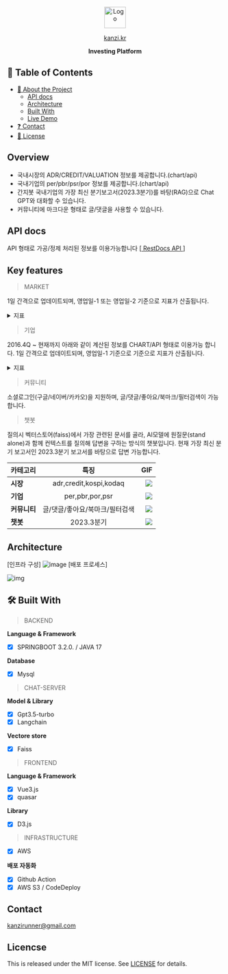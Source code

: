 <!-- PROJECT LOGO -->
<br />
<div align="center">

  <a href="https://kanzi.kr" target=_blank>
    <img src="https://github.com/forthezorba/resume/assets/59009409/1256f0a1-9c9e-4ccc-9eaf-1176f0cc113a" alt="Logo" width="50" height="50">
  </a>

[kanzi.kr](https://kanzi.kr)

**Investing Platform**

</div>

## 📗 Table of Contents

-   [📖 About the Project](#about-project)
    -   [API docs](#docs)
    -   [Architecture](#architecture)
    -   [Built With](#built-with)
    -   [Live Demo](#live-demo)
-   [❓ Contact](#contact)
-   [📝 License](#license)

<!-- ABOUT THE PROJECT -->

## Overview <a name="about-project"></a>

-   국내시장의 ADR/CREDIT/VALUATION 정보를 제공합니다.(chart/api)
-   국내기업의 per/pbr/psr/por 정보를 제공합니다.(chart/api)
-   간지봇 국내기업의 가장 최신 분기보고서(2023.3분기)를 바탕(RAG)으로 Chat GPT와 대화할 수 있습니다.
-   커뮤니티에 마크다운 형태로 글/댓글을 사용할 수 있습니다.

## API docs <a name="docs"></a>

API 형태로 가공/정제 처리된 정보를 이용가능합니다 [<a href="https://kanzi.kr/docs/index.html" target="_blank"> RestDocs API </a>]

## Key features <a name="features"></a>

> MARKET

1일 간격으로 업데이트되며, 영업일-1 또는 영업일-2 기준으로 지표가 산출됩니다.

<details>
    <summary>지표</summary>
    <ul>
        <li>ADR : 20일간 누적 상승종목수/하락종목수</li>
        <li>CREDIT: 금융투자협회의 신용잔고 정보</li>
        <li>KOSPI/KODAQ: 한국거래소 코스피/코스닥 PER/PBR/DY 정보</li>
    </ul>
</details>
<p>

> 기업

2016.4Q ~ 현재까지 아래와 같이 계산된 정보를 CHART/API 형태로 이용가능 합니다.
1일 간격으로 업데이트되며, 영업일-1 기준으로 기준으로 지표가 산출됩니다.

<details>
    <summary>지표</summary>
    <ul>
        <li>per/eps : 주당가격(price) 을 eps(주당순이익) 으로 나눈 값. 또는 기업 시가총액/한해순이익</li>
        <li>pbr/bps: 주당가격(price)을 bps(주당순자산) 으로 나눈 값. 또는 기업 시가총액/순자산</li>
        <li>por/ops: 주당가격(price)을 ops(주당영업이익) 으로 나눈 값. 또는 기업 시가총액/영업이익</li>
        <li>psr/sps: 주당가격(price)을 sps(주당매출액) 으로 나눈 값. 또는 기업 시가총액/매출액</li>
    </ul>
</details>
<p>

> 커뮤니티

소셜로그인(구글/네이버/카카오)을 지원하며, 글/댓글/좋아요/북마크/필터검색이 가능합니다.

> 챗봇

질의시 벡터스토어(faiss)에서 가장 관련된 문서를 골라, AI모델에 원질문(stand alone)과 함께 컨텍스트를 질의해 답변을 구하는 방식의 챗봇입니다.
현재 가장 최신 분기 보고서인 2023.3분기 보고서를 바탕으로 답변 가능합니다.

| 카테고리     |              특징              |                                                                                                     GIF |
| :----------- | :----------------------------: | ------------------------------------------------------------------------------------------------------: |
| **시장**     |     adr,credit,kospi,kodaq     | <img src="https://github.com/forthezorba/resume/assets/59009409/2d40dd74-80d2-48d8-b8d8-f11d1a59b5d2" > |
| **기업**     |        per,pbr,por,psr         | <img src="https://github.com/forthezorba/resume/assets/59009409/55ebed39-e324-4368-9b82-c43f58163539" > |
| **커뮤니티** | 글/댓글/좋아요/북마크/필터검색 | <img src="https://github.com/forthezorba/resume/assets/59009409/088b6cca-c3bd-4baf-a4e1-1fbc689df95d" > |
| **챗봇**     |           2023.3분기           | <img src="https://github.com/forthezorba/resume/assets/59009409/b57ae49f-1fb6-4b06-bac1-0cc6ba6f6183" > |

## Architecture <a name="architecture"></a>

[인프라 구성]
![image](https://github.com/forthezorba/resume/assets/59009409/c0d1456f-f0ab-46d0-a002-a0d32b6d263c)
[배포 프로세스]

![img](https://github.com/forthezorba/resume/assets/59009409/5e6d9dad-ca49-4c3a-87e9-2665fcb6c130)

## 🛠 Built With <a name="built-with"></a>

> BACKEND

**Language & Framework**

-   [x] SPRINGBOOT 3.2.0. / JAVA 17

**Database**

-   [x] Mysql

> CHAT-SERVER

**Model & Library**

-   [x] Gpt3.5-turbo
-   [x] Langchain

**Vectore store**

-   [x] Faiss

> FRONTEND

**Language & Framework**

-   [x] Vue3.js
-   [x] quasar

**Library**

-   [x] D3.js

> INFRASTRUCTURE

-   [x] AWS

**배포 자동화**

-   [x] Github Action
-   [x] AWS S3 / CodeDeploy

## Contact <a name="contact"></a>

kanzirunner@gmail.com

## Licencse <a name="license"></a>

This is released under the MIT license. See [LICENSE](https://choosealicense.com/licenses/mit/) for details.
